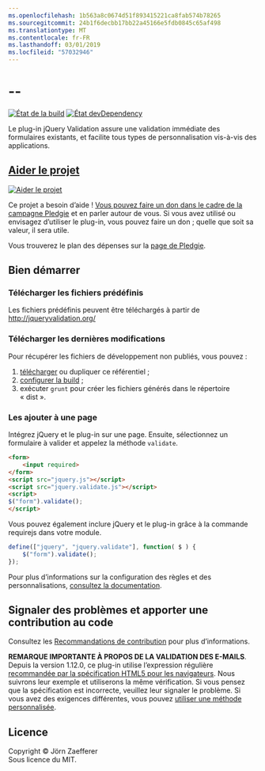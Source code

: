 ```yaml
---
ms.openlocfilehash: 1b563a8c0674d51f893415221ca8fab574b78265
ms.sourcegitcommit: 24b1f6decbb17bb22a45166e5fdb0845c65af498
ms.translationtype: MT
ms.contentlocale: fr-FR
ms.lasthandoff: 03/01/2019
ms.locfileid: "57032946"
---
```

<a name="--"></a>--
================================

[![État de la build](https://secure.travis-ci.org/jzaefferer/jquery-validation.png)](http://travis-ci.org/jzaefferer/jquery-validation)
[![État devDependency](https://david-dm.org/jzaefferer/jquery-validation/dev-status.png?theme=shields.io)](https://david-dm.org/jzaefferer/jquery-validation#info=devDependencies)

Le plug-in jQuery Validation assure une validation immédiate des formulaires existants, et facilite tous types de personnalisation vis-à-vis des applications.

## <a name="help-the-projecthttppledgiecomcampaigns18159"></a>[Aider le projet](http://pledgie.com/campaigns/18159)

[![Aider le projet](http://www.pledgie.com/campaigns/18159.png?skin_name=chrome)](http://pledgie.com/campaigns/18159)

Ce projet a besoin d’aide ! [Vous pouvez faire un don dans le cadre de la campagne Pledgie](http://pledgie.com/campaigns/18159) et en parler autour de vous. Si vous avez utilisé ou envisagez d’utiliser le plug-in, vous pouvez faire un don ; quelle que soit sa valeur, il sera utile.

Vous trouverez le plan des dépenses sur la [page de Pledgie](http://pledgie.com/campaigns/18159).

## <a name="get-started"></a>Bien démarrer

### <a name="downloading-the-prebuilt-files"></a>Télécharger les fichiers prédéfinis

Les fichiers prédéfinis peuvent être téléchargés à partir de http://jqueryvalidation.org/

### <a name="downloading-the-latest-changes"></a>Télécharger les dernières modifications

Pour récupérer les fichiers de développement non publiés, vous pouvez :

 1. [télécharger](https://github.com/jzaefferer/jquery-validation/archive/master.zip) ou dupliquer ce référentiel ;
 2. [configurer la build](CONTRIBUTING.md#build-setup) ;
 3. exécuter `grunt` pour créer les fichiers générés dans le répertoire « dist ».

### <a name="including-it-on-your-page"></a>Les ajouter à une page

Intégrez jQuery et le plug-in sur une page. Ensuite, sélectionnez un formulaire à valider et appelez la méthode `validate`.

```html
<form>
    <input required>
</form>
<script src="jquery.js"></script>
<script src="jquery.validate.js"></script>
<script>
$("form").validate();
</script>
```

Vous pouvez également inclure jQuery et le plug-in grâce à la commande requirejs dans votre module.

```js
define(["jquery", "jquery.validate"], function( $ ) {
    $("form").validate();
});
```

Pour plus d’informations sur la configuration des règles et des personnalisations, [consultez la documentation](http://jqueryvalidation.org/documentation/).

## <a name="reporting-issues-and-contributing-code"></a>Signaler des problèmes et apporter une contribution au code

Consultez les [Recommandations de contribution](CONTRIBUTING.md) pour plus d’informations.

**REMARQUE IMPORTANTE À PROPOS DE LA VALIDATION DES E-MAILS**. Depuis la version 1.12.0, ce plug-in utilise l’expression régulière [recommandée par la spécification HTML5 pour les navigateurs](https://html.spec.whatwg.org/multipage/forms.html#valid-e-mail-address). Nous suivrons leur exemple et utiliserons la même vérification. Si vous pensez que la spécification est incorrecte, veuillez leur signaler le problème. Si vous avez des exigences différentes, vous pouvez [utiliser une méthode personnalisée](http://jqueryvalidation.org/jQuery.validator.addMethod/).

## <a name="license"></a>Licence
Copyright &copy; Jörn Zaefferer<br>
Sous licence du MIT.
